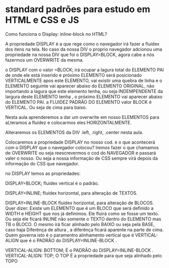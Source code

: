 # standard padrões para estudo em HTML e CSS e JS

Como funciona o Display: inline-block no HTML?

A propriedade DISPLAY  é a que rege como  o navegador irá fazer a fluidex dos itens  na tela.
No caso da nossa DIV o proprio navegador adcionou uma propriedade na nossa DIV que foi o DISPLAY=BLOCK, agora cabe a nós fazermos um OVERWRITE da mesma.

o DISPLAY com o valor =BLOCK; irá ocupar a lagura total do ELEMENTO PAI de onde ele está inserido e próximo ELEMENTO será posicionado VERTICALMENTE apos este ELEMENTO, vai existir uma quebra de linha e o ELEMENTO seguinte vai aparecer abaixo do ELEMENTO ORIGINAL, não importando a lagura que este elemento tenha, ou seja INDEMPENDENTE da largura deste ELEMENTO tenha , o próximo ELEMENTO  vai aparecer abaixo do ELEMENTO PAI. a FLUIDEZ PADRÃO DO ELEMENTO valor BLOCK é VERTICAL. Ou seja de cima para baixo.

Nesta aula aprenderemos a dar um overwrite em nosso ELEMENTOS para aLteramos a fluidez e colocarmos eles HORIZONTALMENTE. 

Alteraremos os ELEMENTOS da DIV .left, .right, .center nesta aula.

Colocaremos a propriedade DISPLAY no nosso cod. e o que acontecerá com o DISPLAY que o navegador colocou? Iremos fazer o que chamamos de OVERWRITE ou seja reescrevermos o cod do NAVEGADOR e passará valer o nosso. Ou seja a nossa informação de CSS sempre virá depois da informação do CSS que navegador.

no DISPLAY temos as propriedades:

DISPLAY=BLOCK; fluidex vertical é o padrão.

DISPLAY=INLINE; fluidex horizontal, para alteração de TEXTOS.

DISPLAY=INLINE-BLOCK fluidex horizontal, para alteração de BLOCOS. Quer dizer: Existe um ELEMENTO que é um BLOCO que será definido a WIDTH e HEIGHT que nos já definimos. Ele fluirá como se fosse um texto. Ou seja ele ficará INLINE não somente o TEXTO dentro do ELEMENTO mas TB o BLOCO. O mesmo irá ficar alinhado pelo BAIXO ou seja pela BASE, caso haja Diferênça de altura , a diferênça ficará aparente na parte de  cima. Quem governa isto é o paramentro alinhamento vertical que é VERTICAL-ALIGN que é o PADRÂO do DISPLAY=INLINE-BLOCK .

VERTICAL-ALIGN: BOTTOM; É o PADRÂO do DISPLAY=INLINE-BLOCK .
VERTICAL-ALIGN: TOP; O TOP É  a propriedade para que seja alinhado pelo TOPO





